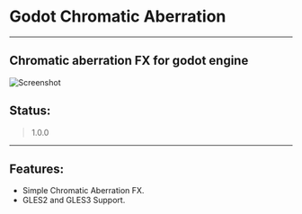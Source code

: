 # Godot Chromatic Aberration
------------------------------------

Chromatic aberration FX for godot engine
------------------------------------
![Screenshot](https://raw.githubusercontent.com/7leodev/Godot-ChromaticAberration/main/Screenshots/Screenshot0.jpg)


## Status:
> 1.0.0
------------------------------------

## Features:
- Simple Chromatic Aberration FX.
- GLES2 and GLES3 Support.



